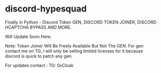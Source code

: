 # discord-hypesquad
Finally in Python - Discord Token GEN, DISCORD TOKEN JOINER, DISCORD HCAPTCHA BYPASS AND MORE.

Will Update Soon Here. 

Note: Token Joiner Will Be Freely Available But Not The GEN. For gen contact me on TG, I will only be selling limited licenses for it because discord is quick to patch any gen.

For updates contact : TG: 0xCloak
